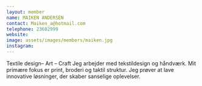 ```yaml
---
layout: member
name: MAIKEN ANDERSEN
contact: Maiken_a@hotmail.com
telephone: 23602999
website:
image: assets/images/members/maiken.jpg
instagram:
---
```

Textile design– Art – Craft
Jeg arbejder med tekstildesign og håndværk. Mit primære fokus er print, broderi og taktil struktur. Jeg prøver at lave innovative løsninger, der skaber sanselige oplevelser.
